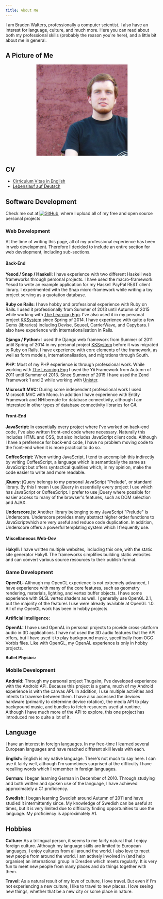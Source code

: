 ```yaml
---
title: About Me
---
```


<link rel="stylesheet" type="text/css" href="/css/about_me.css" />

I am Braden Walters, professionally a computer scientist. I also have an
interest for language, culture, and much more. Here you can read about both my
professional skills (probably the reason you're here), and a little bit about me
in general.

## A Picture of Me
<div style="text-align: center;"><img alt="Picture of Braden Walters" src="/images/DSCN1157.jpg" width="300px" /></div>

## CV
 * [Cirriculum Vitae in English](../docs/cv-en.pdf)
 * [Lebenslauf auf Deutsch](../docs/cv-de.pdf)

## Software Development

Check me out at [<img alt="GitHub" src="http://monitorama.com/2013/images/github_logo.png" height="30px" />](https://github.com/meoblast001),
where I upload all of my free and open source personal projects.

### Web Development

At the time of writing this page, all of my professional experience has been in
web development. Therefore I decided to include an entire section for web
development, including sub-sections.

#### Back-End

**Yesod / Snap / Haskell:** I have experience with two different Haskell web
frameworks through personal projects. I have used the macro-framework Yesod to
write an example application for my Haskell PayPal REST client library. I
experimented with the Snap micro-framework while writing a toy project serving
as a quotation database.

**Ruby on Rails:** I have hobby and professional experience with Ruby on Rails.
I used it professionally from Summer of 2013 until Autumn of 2015 while working
with [The Learning Egg](https://www.lightninggrader.com/). I've also used it in
my personal project [KKSystem](https://kksystem.org/) since Spring of 2014. I
have experience with quite a few Gems (libraries) including Devise, Squeel,
CarrierWave, and Capybara. I also have experience with internationalisation in
Rails.

**Django / Python:** I used the Django web framework from Summer of 2011 until
Spring of 2014 in my personal project [KKSystem](https://kksystem.org/) before
it was migrated to Ruby on Rails. I have experience with core elements of the
framework, as well as form models, internationalisation, and migrations through
South.

**PHP:** Most of my PHP experience is through professional work. While working
with [The Learning Egg](https://www.lightninggrader.com/) I used the Yii
Framework from Autumn of 2011 until Summer of 2013. Since Summer of 2015 I have
used the Zend Framework 1 and 2 while working with
[Unister](https://unister.de).

**Microsoft MVC:** During some independent professional work I used Microsoft
MVC with Mono. In addition I have experience with Entity Framework and
NHibernate for database connectivity, although I am interested in other types
of database connectivity libraries for C#.

#### Front-End

**JavaScript:** In essentially every project where I've worked on back-end code,
I've also written front-end code where necessary. Naturally this includes HTML
and CSS, but also includes JavaScript client code. Although I have a preference
for back-end code, I have no problem moving code to the front-end when it is
more practical to do so.

**CoffeeScript:** When writing JavaScript, I tend to accomplish this indirectly
by writing CoffeeScript, a language which is semantically the same as
JavaScript but offers syntactical qualities which, in my opinion, make the code
easier to write and more readable.

**jQuery:** jQuery belongs to my personal JavaScript "Prelude", or standard
library. By this I mean I use jQuery in essentially every project I use which
has JavaScript or CoffeeScript. I prefer to use jQuery where possible for easier
access to many of the browser's features, such as DOM selection and AJAX.

**Underscore.js:** Another library belonging to my JavaScript "Prelude" is
Underscore. Underscore provides many abstract higher order functions to
JavaScriptwhich are very useful and reduce code duplication. In addition,
Underscore offers a powerful templating system which I frequently use.

#### Miscellaneous Web-Dev

**Hakyll:** I have written multiple websites, including this one, with the
static site generator Hakyll. The frameworks simplifies building static websites
and can convert various source resources to their publish format.

### Game Development

**OpenGL:** Although my OpenGL experience is not extremely advanced, I have
experience with many of the core features, such as geometry rendering,
materials, lighting, and vertex buffer objects. I have some experience with GLSL
vertex shaders as well. I generally use OpenGL 2.1, but the majority of the
features I use were already available at OpenGL 1.0. All of my OpenGL work has
been in hobby projects.

**Artificial Intelligence:**

**OpenAL:** I have used OpenAL in personal projects to provide cross-platform
audio in 3D applications. I have not used the 3D audio features that the API
offers, but I have used it to play background music, specifically from OGG
Vorbis files. Like with OpenGL, my OpenAL experience is only in hobby projects.

**Bullet Physics:**

### Mobile Development

**Android:** Through my personal project Thugaim, I've developed experience with
the Android API. Because this project is a game, much of my Android experience
is with the canvas API. In addition, I use multiple activities and intents to
traverse between them. I have also accessed the devices hardware (primarily to
determine device rotation), the media API to play background music, and bundles
to fetch resources used at runtime. Although I have much more of the API to
explore, this one project has introduced me to quite a lot of it.

## Language

I have an interest in foreign languages. In my free-time I learned several
European languages and have reached different skill levels with each.

**English:** English is my native language. There's not much to say here. I can
use it fairly well, although I'm sometimes surprised at the difficulty I have
recalling words which I remember in foreign languages.

**German:** I began learning German in December of 2010. Through studying and
both written and spoken use of the language, I have achieved approximately a C1
proficiency.

**Swedish:** I began learning Swedish around Autumn of 2011 and have studied it
intermittently since. My knowledge of Swedish can be useful at times, but it
is very limited due to difficulty finding opportunities to use the language.
My proficiency is approximately A1.

## Hobbies

**Culture:** As a trilingual person, it seems to me fairly natural that I enjoy
foreign culture. Although my language skills are limited to European languages,
I enjoy cultures from all around the world. I also love to meet new people from
around the world. I am actively involved in (and help organise) an international
group in Dresden which meets regularly. It is very fun to meet new people from
many places and do things together with them.

**Travel:** As a natural result of my love of culture, I love travel. But even
if I'm not experiencing a new culture, I like to travel to new places. I love
seeing new things, whether that be a new city or some place in nature.
